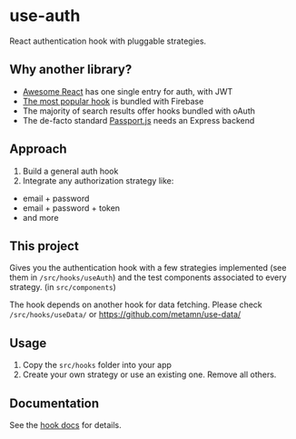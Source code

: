 # use-auth

React authentication hook with pluggable strategies.

## Why another library?

- [Awesome React](https://github.com/enaqx/awesome-react) has one single entry for auth, with JWT
- [The most popular hook](https://usehooks.com/useAuth/) is bundled with Firebase
- The majority of search results offer hooks bundled with oAuth
- The de-facto standard [Passport.js](http://www.passportjs.org/) needs an Express backend

## Approach

1. Build a general auth hook
2. Integrate any authorization strategy like:

- email + password
- email + password + token
- and more

## This project

Gives you the authentication hook with a few strategies implemented (see them in `/src/hooks/useAuth`) and the test components associated to every strategy. (in `src/components`)

The hook depends on another hook for data fetching. Please check `/src/hooks/useData/` or https://github.com/metamn/use-data/

## Usage

1. Copy the `src/hooks` folder into your app
2. Create your own strategy or use an existing one. Remove all others.

## Documentation

See the [hook docs](./src/hooks/useAuth/useAuth.md) for details.
